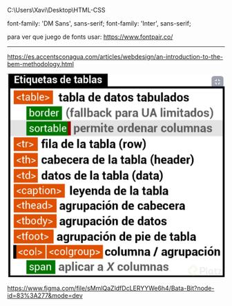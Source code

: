 C:\Users\Xavi\Desktop\HTML-CSS

font-family: 'DM Sans', sans-serif;
font-family: 'Inter', sans-serif;

para ver que juego de fonts usar:
https://www.fontpair.co/

***
https://es.accentsconagua.com/articles/webdesign/an-introduction-to-the-bem-methodology.html

![Alt text](image.png)


https://www.figma.com/file/sMmlQaZldfDcLERYYWe6h4/Bata-Bit?node-id=83%3A277&mode=dev
